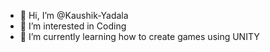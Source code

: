 - 👋 Hi, I’m @Kaushik-Yadala
- 👀 I’m interested in Coding
- 🌱 I’m currently learning how to create games using UNITY

<!---
Kaushik-Yadala/Kaushik-Yadala is a ✨ special ✨ repository because its `README.md` (this file) appears on your GitHub profile.
You can click the Preview link to take a look at your changes.
--->
